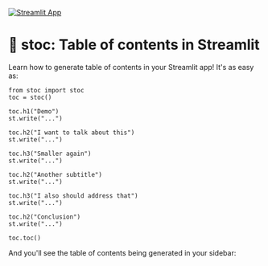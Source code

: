 [![Streamlit App](https://static.streamlit.io/badges/streamlit_badge_black_white.svg)](https://share.streamlit.io/arnaudmiribel/stoc/main)

# 📂 stoc: Table of contents in Streamlit

Learn how to generate table of contents in your Streamlit app! It's as easy as:

```
from stoc import stoc
toc = stoc()

toc.h1("Demo")
st.write("...")

toc.h2("I want to talk about this")
st.write("...")

toc.h3("Smaller again")
st.write("...")

toc.h2("Another subtitle")
st.write("...")

toc.h3("I also should address that")
st.write("...")

toc.h2("Conclusion")
st.write("...")

toc.toc()
```

And you'll see the table of contents being generated in your sidebar: